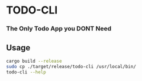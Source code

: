 # TODO-CLI 
### The Only Todo App you DONT Need


## Usage

```sh 
cargo build --release
sudo cp ./target/release/todo-cli /usr/local/bin/
todo-cli --help
```


